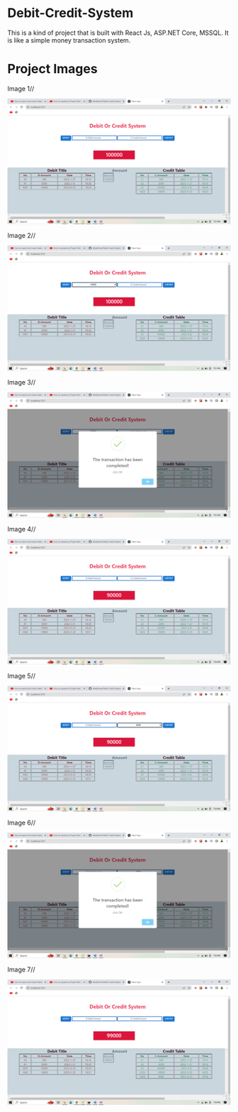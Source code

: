 # Debit-Credit-System

This is a kind of project that is built with React Js, ASP.NET Core, MSSQL. It is like a simple money transaction system.

# Project Images

Image 1//

<img src="Project-images/1.png"/>

Image 2//

<img src="Project-images/2.png"/>

Image 3//

<img src="Project-images/3.png"/>

Image 4//

<img src="Project-images/4.png"/>

Image 5//

<img src="Project-images/5.png"/>

Image 6//

<img src="Project-images/6.png"/>

Image 7//

<img src="Project-images/7.png"/>
